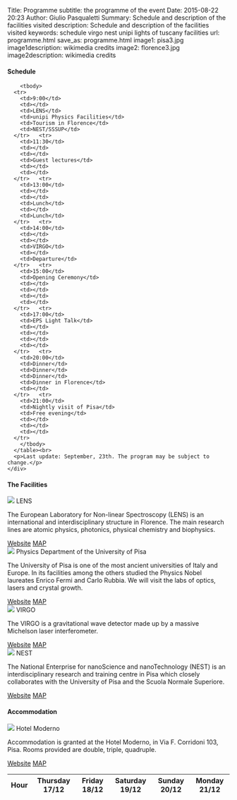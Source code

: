 Title: Programme
subtitle: the programme of the event
Date: 2015-08-22 20:23
Author: Giulio Pasqualetti
Summary: Schedule and description of the facilities visited
description: Schedule and description of the facilities visited
keywords: schedule virgo nest unipi lights of tuscany facilities
url: programme.html
save_as: programme.html
image1: pisa3.jpg
image1description: wikimedia credits
image2: florence3.jpg
image2description: wikimedia credits

<div class="section">
  <div class="row">
    <div class="col s12">
      <h4>Schedule</h4>
      <table>
        <thead>
	  <tr>
	    <th data-field="time">Hour</th>
	    <th data-field="thursday">Thursday 17/12</th>
            <th data-field="friday">Friday 18/12</th>
	    <th data-field="saturday">Saturday 19/12</th>
	    <th data-field="sunday">Sunday 20/12</th>
            <th data-field="monday">Monday 21/12</th>
	  </tr>
        </thead>
	
        <tbody>
	  <tr>
	    <td>9:00</td>
	    <td></td>
	    <td>LENS</td>
	    <td>unipi Physics Facilities</td>
	    <td>Tourism in Florence</td>
	    <td>NEST/SSSUP</td>
	  </tr>	  <tr>
	    <td>11:30</td>
	    <td></td>
	    <td></td>
	    <td>Guest lectures</td>
	    <td></td>
	    <td></td>
	  </tr>	  <tr>
	    <td>13:00</td>
	    <td></td>
	    <td></td>
	    <td>Lunch</td>
	    <td></td>
	    <td>Lunch</td>
	  </tr>	  <tr>
	    <td>14:00</td>
	    <td></td>
	    <td></td>
	    <td>VIRGO</td>
	    <td></td>
	    <td>Departure</td>
	  </tr>	  <tr>
	    <td>15:00</td>
	    <td>Opening Ceremony</td>
	    <td></td>
	    <td></td>
	    <td></td>
	    <td></td>
	  </tr>	  <tr>
	    <td>17:00</td>
	    <td>EPS Light Talk</td>
	    <td></td>
	    <td></td>
	    <td></td>
	    <td></td>
	  </tr>	  <tr>
	    <td>20:00</td>
	    <td>Dinner</td>
	    <td>Dinner</td>
	    <td>Dinner</td>
	    <td>Dinner in Florence</td>
	    <td></td>
	  </tr>	  <tr>
	    <td>21:00</td>
	    <td>Nightly visit of Pisa</td>
	    <td>Free evening</td>
	    <td></td>
	    <td></td>
	    <td></td>
	  </tr>
        </tbody>
      </table><br>
      <p>Last update: September, 23th. The program may be subject to change.</p>
    </div>
  </div>
</div>

<div class="section">

  <h4>The Facilities</h4>

  <div class="row">
    <div class="col s12">
      <div class="col s12 m7">
	<div class="card">
	  <div class="card-image">
            <img src="{filename}/images/LENS-1.jpg">
            <span class="card-title">LENS</span>
	  </div>
	  <div class="card-content">
            <p>The European Laboratory for Non-linear Spectroscopy (LENS) is an international and interdisciplinary structure in Florence. The main research lines are atomic physics, photonics, physical chemistry and biophysics.</p>
	  </div>
	  <div class="card-action">
            <a href="http://www.lens.unifi.it/">Website</a>
	    <a href="http://www.openstreetmap.org/?mlat=43.81879&amp;mlon=11.19292#map=17/43.81879/11.19292">MAP</a>
	  </div>
	</div>
      </div>
    </div>
  </div>
  <div class="row">
    <div class="col s12">
      <div class="col s12 m7">
	<div class="card">
	  <div class="card-image">
            <img src="{filename}/images/DFUNIPI.jpg">
            <span class="card-title">Physics Department of the University of Pisa</span>
	  </div>
	  <div class="card-content">
            <p>The University of Pisa is one of the most ancient universities of Italy and Europe. In its facilities among the others studied the Physics Nobel laureates Enrico Fermi and Carlo Rubbia. We will visit the labs of optics, lasers and crystal growth.</p>
	  </div>
	  <div class="card-action">
            <a href="https://www.df.unipi.it/">Website</a>
	    <a href="http://www.openstreetmap.org/?mlat=43.72075&amp;mlon=10.40781#map=19/43.72075/10.40781">MAP</a>
	  </div>
	</div>
      </div>
    </div>
  </div>
  <div class="row">
    <div class="col s12">
      <div class="col s12 m7">
	<div class="card">
	  <div class="card-image">
            <img src="{filename}/images/VIRGO.jpg">
            <span class="card-title">VIRGO</span>
	  </div>
	  <div class="card-content">
            <p>The VIRGO is a gravitational wave detector made up by a massive Michelson laser interferometer. </p>
	  </div>
	  <div class="card-action">
            <a href="http://www.ego-gw.it/">Website</a>
	    <a href="http://www.openstreetmap.org/?mlat=43.6310&amp;mlon=10.5040#map=14/43.6310/10.5040">MAP</a>
	  </div>
	</div>
      </div>
    </div>
  </div>
  <div class="row">
    <div class="col s12">
      <div class="col s12 m7">
	<div class="card">
	  <div class="card-image">
            <img src="{filename}/images/NEST-small-2.jpg">
            <span class="card-title">NEST</span>
	  </div>
	  <div class="card-content">
            <p>The National Enterprise for nanoScience and nanoTechnology (NEST) is an interdisciplinary research and training centre in Pisa which closely collaborates with the University of Pisa and the Scuola Normale Superiore. </p>
	  </div>
	  <div class="card-action">
            <a href="http://www.laboratorionest.it/">Website</a>
	    <a href="http://www.openstreetmap.org/?mlat=43.71394&amp;mlon=10.40952#map=17/43.71394/10.40952">MAP</a>
	  </div>
	</div>
      </div>
    </div>
  </div>

  <h4>Accommodation</h4>
    <div class="row">
    <div class="col s12">
      <div class="col s12 m7">
	<div class="card">
	  <div class="card-image">
            <img src="{filename}/images/hotel.jpg">
            <span class="card-title">Hotel Moderno</span>
	  </div>
	  <div class="card-content">
            <p>Accommodation is granted at the Hotel Moderno, in Via F. Corridoni 103, Pisa. Rooms provided are double, triple, quadruple.</p>
	  </div>
	  <div class="card-action">
            <a href="http://www.hotelmoderno.pisa.it/en/">Website</a>
	    <a href="http://www.openstreetmap.org/?mlat=43.70782&amp;mlon=10.40187#map=19/43.70782/10.40187">MAP</a>
	  </div>
	</div>
      </div>
    </div>
  </div>

</div>

